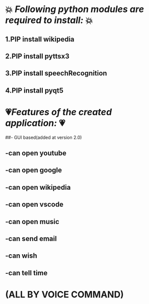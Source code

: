# 💥 *****Following python modules are required to install:***** 💥
## 1.PIP install wikipedia
## 2.PIP install pyttsx3
## 3.PIP install speechRecognition
## 4.PIP install pyqt5


# 💗*****Features of the created application:***** 💗
##- GUI based(added at version 2.0)
## -can open youtube
## -can open google
## -can open wikipedia
## -can open vscode
## -can open music
## -can send email
## -can wish 
## -can tell time 
# (ALL BY VOICE COMMAND)


